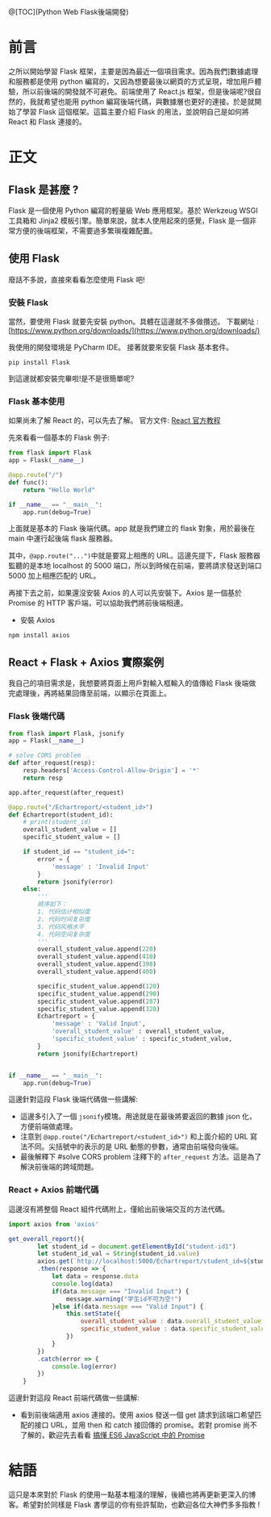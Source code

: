 @[TOC](Python Web Flask後端開發)

# 前言
之所以開始學習 Flask 框架，主要是因為最近一個項目需求。因為我們]數據處理和服務都是使用 python 編寫的，又因為想要最後以網頁的方式呈現，增加用戶體驗，所以前後端的開發就不可避免。前端使用了 React.js 框架，但是後端呢?很自然的，我就希望也能用 python 編寫後端代碼，與數據層也更好的連接。於是就開始了學習 Flask 這個框架。這篇主要介紹 Flask 的用法，並說明自己是如何將 React 和 Flask 連接的。 

# 正文

## Flask 是甚麼 ?
Flask 是一個使用 Python 編寫的輕量級 Web 應用框架。基於 Werkzeug WSGI 工具箱和 Jinja2 模板引擎。簡單來說，就本人使用起來的感覺，Flask 是一個非常方便的後端框架，不需要過多繁瑣複雜配置。

## 使用 Flask
廢話不多說，直接來看看怎麼使用 Flask 吧!

### 安裝 Flask
當然，要使用 Flask 就要先安裝 python。具體在這邊就不多做攢述。
下載網址 : [https://www.python.org/downloads/](https://www.python.org/downloads/)

我使用的開發環境是 PyCharm IDE。
接著就要來安裝 Flask 基本套件。
```
pip install Flask
```
到這邊就都安裝完畢啦!是不是很簡單呢?

### Flask 基本使用
如果尚未了解 React 的，可以先去了解。
官方文件: [React 官方教程](https://react.docschina.org/)

先來看看一個基本的 Flask 例子:
```py
from flask import Flask
app = Flask(__name__)

@app.route("/")
def func():
    return "Hello World"

if __name__ == "__main__":
    app.run(debug=True)
```
上面就是基本的 Flask 後端代碼。app 就是我們建立的 flask 對象，用於最後在 main 中運行起後端 flask 服務器。

其中，`@app.route("...")`中就是要寫上相應的 URL。這邊先提下，Flask 服務器監聽的是本地 localhost 的 5000 端口，所以到時候在前端，要將請求發送到端口 5000 加上相應匹配的 URL。

再接下去之前，如果還沒安裝 Axios 的人可以先安裝下。Axios 是一個基於 Promise 的 HTTP 客戶端，可以協助我們將前後端相連。
- 安裝 Axios
```
npm install axios
```

## React + Flask + Axios 實際案例
我自己的項目需求是，我想要將頁面上用戶對輸入框輸入的值傳給 Flask 後端做完處理後，再將結果回傳至前端，以顯示在頁面上。

### Flask 後端代碼
```py
from flask import Flask, jsonify
app = Flask(__name__)

# solve CORS problem
def after_request(resp):
    resp.headers['Access-Control-Allow-Origin'] = '*'
    return resp

app.after_request(after_request)

@app.route("/Echartreport/<student_id>")
def Echartreport(student_id):
    # print(student_id)
    overall_student_value = []
    specific_student_value = []

    if student_id == "student_id=":
        error = {
            'message' : 'Invalid Input'
        }
        return jsonify(error)
    else:
        '''
        顺序如下：
        1. 代码估计相似度
        2. 代码时间复杂度
        3. 代码风格水平
        4. 代码空间复杂度
        '''
        overall_student_value.append(220)
        overall_student_value.append(410)
        overall_student_value.append(398)
        overall_student_value.append(400)

        specific_student_value.append(120)
        specific_student_value.append(290)
        specific_student_value.append(287)
        specific_student_value.append(320)
        Echartreport = {
            'message' : 'Valid Input',
            'overall_student_value' : overall_student_value,
            'specific_student_value' : specific_student_value,
        }
        return jsonify(Echartreport)


if __name__ == "__main__":
    app.run(debug=True)
```
這邊針對這段 Flask 後端代碼做一些講解:
- 這邊多引入了一個 `jsonify`模塊。用途就是在最後將要返回的數據 json 化，方便前端做處理。
- 注意到 `@app.route("/Echartreport/<student_id>")` 和上面介紹的 URL 寫法不同。尖括號中的表示的是 URL 動態的參數，通常由前端發向後端。
- 最後解釋下 #solve CORS problem 注釋下的 `after_request` 方法。這是為了解決前後端的跨域問題。

### React + Axios 前端代碼
這邊沒有將整個 React 組件代碼附上，僅給出前後端交互的方法代碼。
```js
import axios from 'axios'

get_overall_report(){
        let student_id = document.getElementById("student-id1")
        let student_id_val = String(student_id.value)
        axios.get(`http://localhost:5000/Echartreport/student_id=${student_id_val}`)
        .then(response => {
            let data = response.data
            console.log(data)
            if(data.message === "Invalid Input") {
                message.warning("学生id不可为空!")
            }else if(data.message === "Valid Input") {
                this.setState({
                    overall_student_value : data.overall_student_value,
                    specific_student_value : data.specific_student_value,
                })
            }
        })
        .catch(error => {
            console.log(error)
        })
    }
```
這邊針對這段 React 前端代碼做一些講解:
- 看到前後端適用 axios 連接的。使用 axios 發送一個 get 請求到該端口希望匹配的接口 URL，並用 then 和 catch 接回傳的 promise。若對 promise 尚不了解的，歡迎先去看看 [搞懂 ES6 JavaScript 中的 Promise](https://blog.csdn.net/weixin_46803507/article/details/106742492)


# 結語
這只是本來對於 Flask 的使用一點基本粗淺的理解，後續也將再更新更深入的博客。希望對於同樣是 Flask 書學這的你有些許幫助，也歡迎各位大神們多多指教 !
